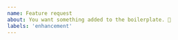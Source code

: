 ```yaml
---
name: Feature request
about: You want something added to the boilerplate. 🎉
labels: 'enhancement'
---
```


